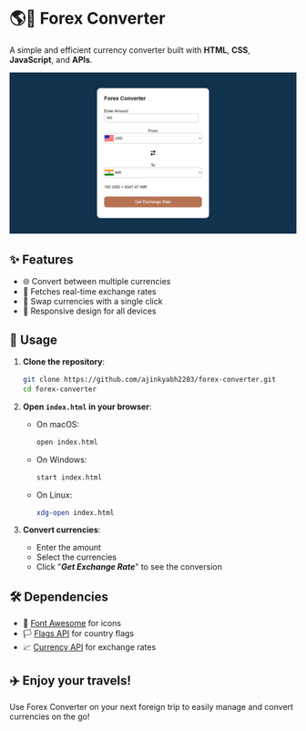 # 🌎💱 Forex Converter

A simple and efficient currency converter built with **HTML**, **CSS**, **JavaScript**, and **APIs**.

![Screenshot](view.png)

## ✨ Features

- 🌐 Convert between multiple currencies
- 🔄 Fetches real-time exchange rates
- 🔄 Swap currencies with a single click
- 📱 Responsive design for all devices

## 🚀 Usage

1. **Clone the repository**:
    ```bash
    git clone https://github.com/ajinkyabh2203/forex-converter.git
    cd forex-converter
    ```

2. **Open `index.html` in your browser**:
    - On macOS:
        ```bash
        open index.html
        ```

    - On Windows:
        ```bash
        start index.html
        ```

    - On Linux:
        ```bash
        xdg-open index.html
        ```

3. **Convert currencies**:
    - Enter the amount
    - Select the currencies
    - Click "_**Get Exchange Rate**_" to see the conversion

## 🛠️ Dependencies

- 🎨 [Font Awesome](https://fontawesome.com/) for icons
- 🏳️ [Flags API](https://flagsapi.com) for country flags
- 📈 [Currency API](https://latest.currency-api.pages.dev/v1/currencies) for exchange rates

## ✈️ Enjoy your travels!

Use Forex Converter on your next foreign trip to easily manage and convert currencies on the go!

